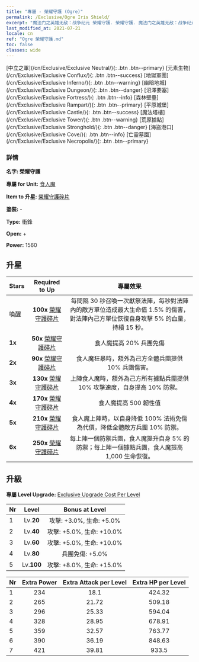 ```yaml
---
title: "專屬 - 榮耀守護 (Ogre)"
permalink: /Exclusive/Ogre Iris Shield/
excerpt: "魔法门之英雄无敌：战争纪元 榮耀守護. 榮耀守護. 魔法门之英雄无敌：战争纪元 專屬 榮耀守護. 食人魔 專屬."
last_modified_at: 2021-07-21
locale: cn
ref: "Ogre 榮耀守護.md"
toc: false
classes: wide
---
```

 [中立之軍](/cn/Exclusive/Exclusive Neutral/){: .btn .btn--primary} [元素生物](/cn/Exclusive/Exclusive Conflux/){: .btn .btn--success} [地獄軍團](/cn/Exclusive/Exclusive Inferno/){: .btn .btn--warning} [幽暗地城](/cn/Exclusive/Exclusive Dungeon/){: .btn .btn--danger} [沼澤要塞](/cn/Exclusive/Exclusive Fortress/){: .btn .btn--info} [森林壁壘](/cn/Exclusive/Exclusive Rampart/){: .btn .btn--primary} [平原城堡](/cn/Exclusive/Exclusive Castle/){: .btn .btn--success} [魔法塔樓](/cn/Exclusive/Exclusive Tower/){: .btn .btn--warning} [荒原據點](/cn/Exclusive/Exclusive Stronghold/){: .btn .btn--danger} [海盜港口](/cn/Exclusive/Exclusive Cove/){: .btn .btn--info} [亡靈墓園](/cn/Exclusive/Exclusive Necropolis/){: .btn .btn--primary} 

### 詳情
 **名字: 榮耀守護** 

 **專屬 for Unit:** [食人魔](/cn/units/Ogre/) 

 **Item to 升星:** [榮耀守護碎片](/cn/Items/con_913/)

 **塗裝:** -

 **Type:** 衝鋒

 **Open:** +

 **Power:** 1560

## 升星

  |     Stars    |  Required to Up | 專屬效果 |
  |:-------------|:---------------:|:---------------:|
  |  喚醒  | **100x** [榮耀守護碎片](/cn/Items/con_913/) | 每間隔 30 秒召喚一次獻祭法陣，每秒對法陣內的敵方單位造成最大生命值 1.5% 的傷害，對法陣內己方單位恢復自身攻擊 5% 的血量，持續 15 秒。 |
  | **1x** <i class="fas fa-star"/> | **50x** [榮耀守護碎片](/cn/Items/con_913/) | 食人魔提高 20% 兵團免傷 |
  | **2x** <i class="fas fa-star"/> | **90x** [榮耀守護碎片](/cn/Items/con_913/) | 食人魔狂暴時，額外為己方全體兵團提供 10% 兵團傷害。 |
  | **3x** <i class="fas fa-star"/> | **130x** [榮耀守護碎片](/cn/Items/con_913/) | 上陣食人魔時，額外為己方所有據點兵團提供 10% 攻擊速度，自身提高 10% 防禦。 |
  | **4x** <i class="fas fa-star"/> | **170x** [榮耀守護碎片](/cn/Items/con_913/) | 食人魔提高 500 韌性值 |
  | **5x** <i class="fas fa-star"/> | **210x** [榮耀守護碎片](/cn/Items/con_913/) | 食人魔上陣時，以自身降低 100% 法術免傷為代價，降低全體敵方兵團 10% 防禦。 |
  | **6x** <i class="fas fa-star"/> | **250x** [榮耀守護碎片](/cn/Items/con_913/) | 每上陣一個防禦兵團，食人魔提升自身 5% 的防禦；每上陣一個據點兵團，食人魔提高 1,000 生命恢復。 |


## 升級
 **專屬 Level Upgrade:** [Exclusive Upgrade Cost Per Level](/Exclusive/ExclusiveUpgradeCostPerLevel/)

  |  Nr  |   Level  | Bonus at Level |
  |:-----|:--------:|:--------------:|
  | 1 | Lv.**20** | 攻擊: +3.0%, 生命: +5.0% |
  | 2 | Lv.**40** | 攻擊: +5.0%, 生命: +10.0% |
  | 3 | Lv.**60** | 攻擊: +5.0%, 生命: +10.0% |
  | 4 | Lv.**80** | 兵團免傷: +5.0% |
  | 5 | Lv.**100** | 攻擊: +8.0%, 生命: +15.0% |


  |  Nr  |  Extra Power | Extra Attack per Level | Extra HP per Level |
  |:-----|:--------:|:--------:|:--------:|
  | 1 | 234 | 18.1 | 424.32 |
  | 2 | 265 | 21.72 | 509.18 |
  | 3 | 296 | 25.33 | 594.04 |
  | 4 | 328 | 28.95 | 678.91 |
  | 5 | 359 | 32.57 | 763.77 |
  | 6 | 390 | 36.19 | 848.63 |
  | 7 | 421 | 39.81 | 933.5 |


